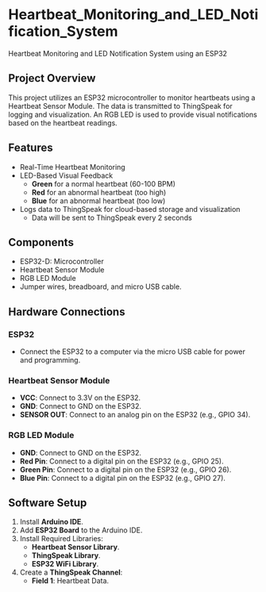 # Heartbeat_Monitoring_and_LED_Notification_System
Heartbeat Monitoring and LED Notification System using an ESP32

## **Project Overview**
This project utilizes an ESP32 microcontroller to monitor heartbeats using a Heartbeat Sensor Module. The data is transmitted to ThingSpeak for logging and visualization. An RGB LED is used to provide visual notifications based on the heartbeat readings.

## **Features**
- Real-Time Heartbeat Monitoring
- LED-Based Visual Feedback
  - **Green** for a normal heartbeat (60-100 BPM)
  - **Red** for an abnormal heartbeat (too high)
  - **Blue** for an abnormal heartbeat (too low)
- Logs data to ThingSpeak for cloud-based storage and visualization
  - Data will be sent to ThingSpeak every 2 seconds

## **Components**
- ESP32-D: Microcontroller
- Heartbeat Sensor Module
- RGB LED Module
- Jumper wires, breadboard, and micro USB cable.

## **Hardware Connections**
### **ESP32**
- Connect the ESP32 to a computer via the micro USB cable for power and programming.

### **Heartbeat Sensor Module**
- **VCC**: Connect to 3.3V on the ESP32.  
- **GND**: Connect to GND on the ESP32.  
- **SENSOR OUT**: Connect to an analog pin on the ESP32 (e.g., GPIO 34).  

### **RGB LED Module**
- **GND**: Connect to GND on the ESP32.
- **Red Pin**: Connect to a digital pin on the ESP32 (e.g., GPIO 25).
- **Green Pin**: Connect to a digital pin on the ESP32 (e.g., GPIO 26).
- **Blue Pin**: Connect to a digital pin on the ESP32 (e.g., GPIO 27).
  
## **Software Setup**
1. Install **Arduino IDE**.
2. Add **ESP32 Board** to the Arduino IDE.
3. Install Required Libraries:
   - **Heartbeat Sensor Library**.
   - **ThingSpeak Library**.
   - **ESP32 WiFi Library**.
4. Create a **ThingSpeak Channel**:
   - **Field 1**: Heartbeat Data.  
  
